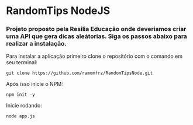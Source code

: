 # RandomTips NodeJS
### Projeto proposto pela Resilia Educação onde deveriamos criar uma API que gera dicas aleátorias. Siga os passos abaixo para realizar a instalação.

 Para instalar a aplicação primeiro clone o repositório com o comando em seu terminal:
 
 ``` git clone https://github.com/ramomfrz/RandomTipsNode.git ``` 

Após isso inicie o NPM:

``` npm init -y ```

Inicie rodando:

``` node app.js ```



